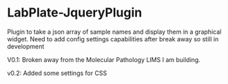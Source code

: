 # LabPlate-JqueryPlugin

Plugin to take a json array of sample names and display them in a 
graphical widget. Need to add config settings capabilities after break away so still in development

V0.1: Broken away from the Molecular Pathology LIMS I am building.

v0.2: Added some settings for CSS
